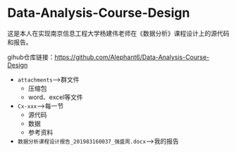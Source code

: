 # Data-Analysis-Course-Design
这是本人在实现南京信息工程大学杨建伟老师在《数据分析》课程设计上的源代码和报告。

gihub仓库链接：https://github.com/Alephant6/Data-Analysis-Course-Design

- `attachments`-->群文件
  - 压缩包
  - word、excel等文件
- `Cx-xxx`-->每一节
  - 源代码
  - 数据
  - 参考资料
- `数据分析课程设计报告_201983160037_强盛周.docx`-->我的报告
